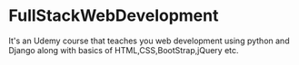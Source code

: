 # FullStackWebDevelopment
It's an Udemy course that teaches you web development using python and Django along with basics of HTML,CSS,BootStrap,jQuery etc.
